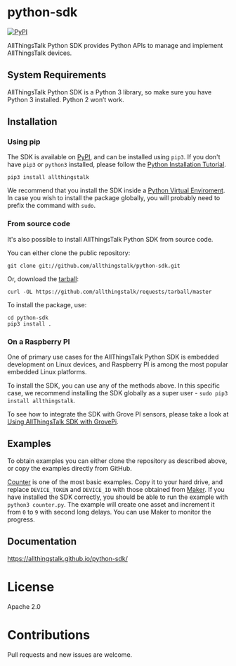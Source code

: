 # python-sdk

[![PyPI](https://img.shields.io/pypi/v/allthingstalk.svg)](https://pypi.python.org/pypi/allthingstalk)

AllThingsTalk Python SDK provides Python APIs to manage and implement AllThingsTalk devices.

## System Requirements

AllThingsTalk Python SDK is a Python 3 library, so make sure you have Python 3 installed. Python 2 won’t work.

## Installation

### Using pip

The SDK is available on [PyPI](https://pypi.python.org/pypi), and can be installed using `pip3`. If you don't have `pip3` or `python3` installed, please follow the [Python Installation Tutorial](http://docs.python-guide.org/en/latest/starting/installation/).

```
pip3 install allthingstalk
```

We recommend that you install the SDK inside a [Python Virtual Enviroment](https://realpython.com/blog/python/python-virtual-environments-a-primer/). In case you wish to install the package globally, you will probably need to prefix the command with `sudo`.

### From source code

It's also possible to install AllThingsTalk Python SDK from source code.

You can either clone the public repository:

```
git clone git://github.com/allthingstalk/python-sdk.git
```

Or, download the [tarball](https://github.com/allthingstalk/requests/tarball/master):

```
curl -OL https://github.com/allthingstalk/requests/tarball/master
```

To install the package, use:

```
cd python-sdk
pip3 install .
```

### On a Raspberry PI

One of primary use cases for the AllThingsTalk Python SDK is embedded development on Linux devices, and Raspberry PI is among the most popular embedded Linux platforms.

To install the SDK, you can use any of the methods above. In this specific case, we recommend installing the SDK globally as a super user - `sudo pip3 install allthingstalk`.

To see how to integrate the SDK with Grove PI sensors, please take a look at [Using AllThingsTalk SDK with GrovePi](examples/README.md).

## Examples

To obtain examples you can either clone the repository as described above, or copy the examples directly from GitHub.

[Counter](examples/counter.py) is one of the most basic examples. Copy it to your hard drive, and replace `DEVICE_TOKEN` and `DEVICE_ID` with those obtained from [Maker](https://maker.allthingstalk.com). If you have installed the SDK correctly, you should be able to run the example with `python3 counter.py`. The example will create one asset and increment it from `0` to `9` with second long delays. You can use Maker to monitor the progress.

## Documentation

https://allthingstalk.github.io/python-sdk/

# License

Apache 2.0

# Contributions

Pull requests and new issues are welcome.
